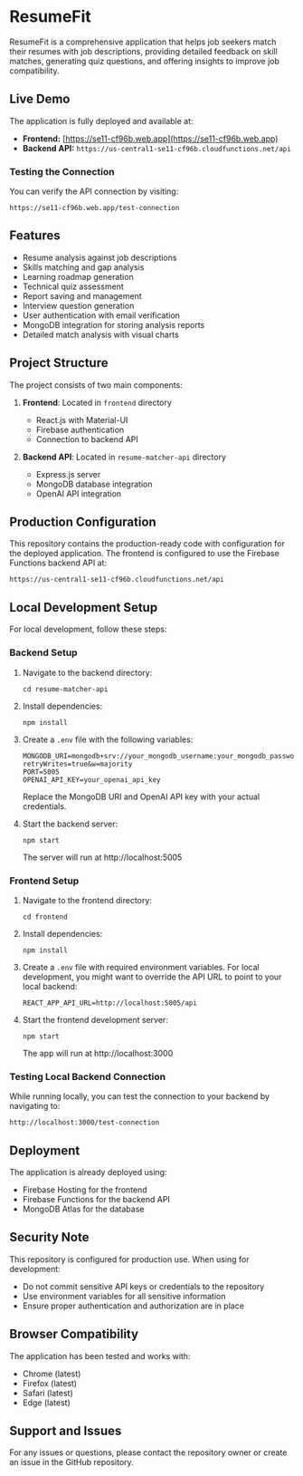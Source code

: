 # ResumeFit

ResumeFit is a comprehensive application that helps job seekers match their resumes with job descriptions, providing detailed feedback on skill matches, generating quiz questions, and offering insights to improve job compatibility.

## Live Demo

The application is fully deployed and available at:

- **Frontend:** [https://se11-cf96b.web.app](https://se11-cf96b.web.app)
- **Backend API:** `https://us-central1-se11-cf96b.cloudfunctions.net/api`

### Testing the Connection

You can verify the API connection by visiting:
```
https://se11-cf96b.web.app/test-connection
```

## Features

* Resume analysis against job descriptions
* Skills matching and gap analysis
* Learning roadmap generation
* Technical quiz assessment
* Report saving and management
* Interview question generation
* User authentication with email verification
* MongoDB integration for storing analysis reports
* Detailed match analysis with visual charts

## Project Structure

The project consists of two main components:

1. **Frontend**: Located in `frontend` directory
   - React.js with Material-UI
   - Firebase authentication
   - Connection to backend API

2. **Backend API**: Located in `resume-matcher-api` directory
   - Express.js server
   - MongoDB database integration
   - OpenAI API integration

## Production Configuration

This repository contains the production-ready code with configuration for the deployed application. The frontend is configured to use the Firebase Functions backend API at:
```
https://us-central1-se11-cf96b.cloudfunctions.net/api
```

## Local Development Setup

For local development, follow these steps:

### Backend Setup

1. Navigate to the backend directory:
   ```
   cd resume-matcher-api
   ```

2. Install dependencies:
   ```
   npm install
   ```

3. Create a `.env` file with the following variables:
   ```
   MONGODB_URI=mongodb+srv://your_mongodb_username:your_mongodb_password@cluster0.mongodb.net/resumeFit?retryWrites=true&w=majority
   PORT=5005
   OPENAI_API_KEY=your_openai_api_key
   ```
   Replace the MongoDB URI and OpenAI API key with your actual credentials.

4. Start the backend server:
   ```
   npm start
   ```
   The server will run at http://localhost:5005

### Frontend Setup

1. Navigate to the frontend directory:
   ```
   cd frontend
   ```

2. Install dependencies:
   ```
   npm install
   ```

3. Create a `.env` file with required environment variables.
   For local development, you might want to override the API URL to point to your local backend:
   ```
   REACT_APP_API_URL=http://localhost:5005/api
   ```

4. Start the frontend development server:
   ```
   npm start
   ```
   The app will run at http://localhost:3000

### Testing Local Backend Connection

While running locally, you can test the connection to your backend by navigating to:
```
http://localhost:3000/test-connection
```

## Deployment

The application is already deployed using:
- Firebase Hosting for the frontend
- Firebase Functions for the backend API
- MongoDB Atlas for the database

## Security Note

This repository is configured for production use. When using for development:
- Do not commit sensitive API keys or credentials to the repository
- Use environment variables for all sensitive information
- Ensure proper authentication and authorization are in place

## Browser Compatibility

The application has been tested and works with:
- Chrome (latest)
- Firefox (latest)
- Safari (latest)
- Edge (latest)

## Support and Issues

For any issues or questions, please contact the repository owner or create an issue in the GitHub repository.
